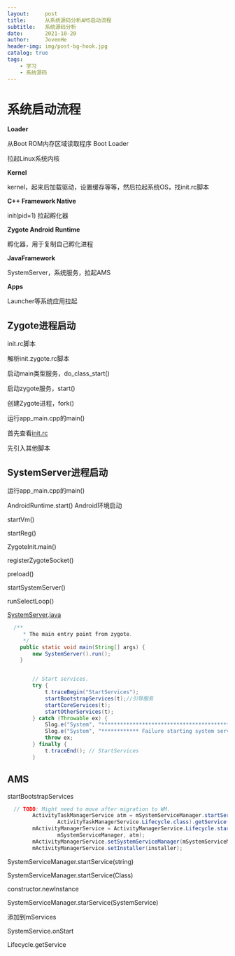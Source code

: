 ```yaml
---
layout:     post
title:      从系统源码分析AMS启动流程
subtitle:   系统源码分析
date:       2021-10-20
author:     JovenHe
header-img: img/post-bg-hook.jpg
catalog: true
tags:
    - 学习
    - 系统源码
---
```


# 系统启动流程

**Loader**

从Boot ROM内存区域读取程序 Boot Loader

拉起Linux系统内核

**Kernel**

kernel，起来后加载驱动，设置缓存等等，然后拉起系统OS，找init.rc脚本

**C++ Framework Native**

init(pid=1)  拉起孵化器

**Zygote Android Runtime**

孵化器，用于复制自己孵化进程

**JavaFramework**

SystemServer，系统服务，拉起AMS

**Apps**

Launcher等系统应用拉起

## Zygote进程启动

init.rc脚本

解析init.zygote.rc脚本

启动main类型服务，do_class_start()

启动zygote服务，start()

创建Zygote进程，fork()

运行app_main.cpp的main()



首先查看[init.rc](https://cs.android.com/android/platform/superproject/+/master:system/core/rootdir/init.rc)

先引入其他脚本

## SystemServer进程启动

运行app_main.cpp的main()

AndroidRuntime.start() Android环境启动

startVm()

startReg()

ZygoteInit.main()

registerZygoteSocket()

preload()

startSystemServer()

runSelectLoop()



[SystemServer.java](https://cs.android.com/android/platform/superproject/+/master:frameworks/base/services/java/com/android/server/SystemServer.java;l=231?q=systemserver&ss=android%2Fplatform%2Fsuperproject)

```java
  /**
     * The main entry point from zygote.
     */
    public static void main(String[] args) {
        new SystemServer().run();
    }
```

```java

        // Start services.
        try {
            t.traceBegin("StartServices");
            startBootstrapServices(t);//引导服务
            startCoreServices(t);
            startOtherServices(t);
        } catch (Throwable ex) {
            Slog.e("System", "******************************************");
            Slog.e("System", "************ Failure starting system services", ex);
            throw ex;
        } finally {
            t.traceEnd(); // StartServices
        }

```

## AMS

startBootstrapServices

```java
  // TODO: Might need to move after migration to WM.
        ActivityTaskManagerService atm = mSystemServiceManager.startService(
                ActivityTaskManagerService.Lifecycle.class).getService();
        mActivityManagerService = ActivityManagerService.Lifecycle.startService(
                mSystemServiceManager, atm);
        mActivityManagerService.setSystemServiceManager(mSystemServiceManager);
        mActivityManagerService.setInstaller(installer);
```

SystemServiceManager.startService(string)

SystemServiceManager.startService(Class<T>)

constructor.newInstance

SystemServiceManager.starService(SystemService)

添加到mServices

SystemService.onStart

Lifecycle.getService